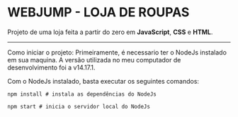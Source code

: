 # WEBJUMP - LOJA DE ROUPAS

Projeto de uma loja feita a partir do zero em **JavaScript**, **CSS** e **HTML**.
<hr>
Como iniciar o projeto:
Primeiramente, é necessario ter o NodeJs instalado em sua maquina.
A versão utilizada no meu computador de desenvolvimento foi a v14.17.1.

  Com o NodeJs instalado, basta executar os seguintes comandos:
  ```shell
  npm install # instala as dependências do NodeJs

  npm start # inicia o servidor local do NodeJs
  ```